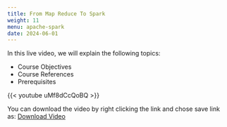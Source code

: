 ```yaml
---
title: From Map Reduce To Spark
weight: 11
menu: apache-spark
date: 2024-06-01
---
```


In this live video, we will explain the following topics:
- Course Objectives
- Course References
- Prerequisites

{{< youtube uMf8dCcQoBQ >}}

You can download the video by right clicking the link and chose save link as: [Download Video](https://garage-education.s3.amazonaws.com/spark-course/Ch.04-11-From-Map-Reduce-To-Spark.mp4)
